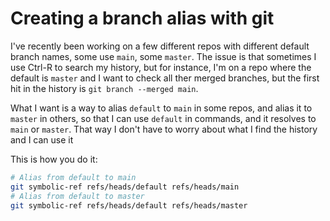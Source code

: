 # Creating a branch alias with git

I've recently been working on a few different repos with different default
branch names, some use `main`, some `master`. The issue is that sometimes I use
Ctrl-R to search my history, but for instance, I'm on a repo where the default
is `master` and I want to check all ther merged branches, but the first hit in
the history is `git branch --merged main`.

What I want is a way to alias `default` to `main` in some repos, and alias it
to `master` in others, so that I can use `default` in commands, and it resolves
to `main` or `master`. That way I don't have to worry about what I find the
history and I can use it

This is how you do it:

``` bash
# Alias from default to main
git symbolic-ref refs/heads/default refs/heads/main
# Alias from default to master
git symbolic-ref refs/heads/default refs/heads/master
```
